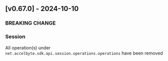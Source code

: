 <a name="v0.67.0"></a>
## [v0.67.0] - 2024-10-10

### BREAKING CHANGE

### Session
All operation(s) under `net.accelbyte.sdk.api.session.operations.operations` have been removed
